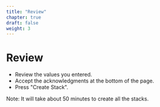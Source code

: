 ```yaml
---
title: "Review"
chapter: true
draft: false
weight: 3
---
```


# Review

- Review the values you entered.
- Accept the acknowledgments at the bottom of the page.
- Press "Create Stack".

Note: It will take about 50 minutes to create all the stacks.